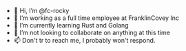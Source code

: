 - 👋 Hi, I’m @fc-rocky
- 👀 I’m working as a full time employee at FranklinCovey Inc
- 🌱 I’m currently learning Rust and Golang
- 💞️ I’m not looking to collaborate on anything at this time
- 📫 Don't tr to reach me, I probably won't respond.


